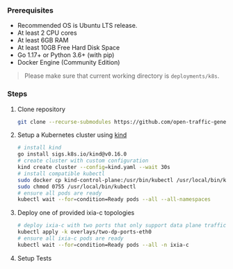 

### Prerequisites

- Recommended OS is Ubuntu LTS release.
- At least 2 CPU cores
- At least 6GB RAM
- At least 10GB Free Hard Disk Space
- Go 1.17+ or Python 3.6+ (with pip)
- Docker Engine (Community Edition)

> Please make sure that current working directory is `deployments/k8s`.

### Steps

1. Clone repository

    ```bash
    git clone --recurse-submodules https://github.com/open-traffic-generator/ixia-c.git
    ```

2. Setup a Kubernetes cluster using [kind](https://kind.sigs.k8s.io/)

    ```bash
    # install kind
    go install sigs.k8s.io/kind@v0.16.0
    # create cluster with custom configuration
    kind create cluster --config=kind.yaml --wait 30s
    # install compatible kubectl
    sudo docker cp kind-control-plane:/usr/bin/kubectl /usr/local/bin/kubectl
    sudo chmod 0755 /usr/local/bin/kubectl
    # ensure all pods are ready
    kubectl wait --for=condition=Ready pods --all --all-namespaces
    ```

3. Deploy one of provided ixia-c topologies

    ```bash
    # deploy ixia-c with two ports that only support data plane traffic over eth0
    kubectl apply -k overlays/two-dp-ports-eth0
    # ensure all ixia-c pods are ready
    kubectl wait --for=condition=Ready pods --all -n ixia-c
    ```

4. Setup Tests

    ```bash

    ```